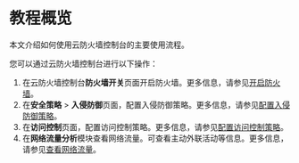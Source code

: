 # 教程概览

本文介绍如何使用云防火墙控制台的主要使用流程。

您可以通过云防火墙控制台进行以下操作：

1.  在云防火墙控制台**防火墙开关**页面开启防火墙。更多信息，请参见[开启防火墙](/cn.zh-CN/快速入门/开启防火墙.md)。
2.  在**安全策略** \> **入侵防御**页面，配置入侵防御策略。更多信息，请参见[配置入侵防御策略](/cn.zh-CN/快速入门/开启云防火墙入侵防御拦截模式.md)。
3.  在**访问控制**页面，配置访问控制策略。更多信息，请参见[配置访问控制策略](/cn.zh-CN/快速入门/配置访问控制策略.md)。
4.  在**网络流量分析**模块查看网络流量。可查看主动外联活动等信息。更多信息，请参见[查看网络流量](/cn.zh-CN/快速入门/查看网络流量分析.md)。

